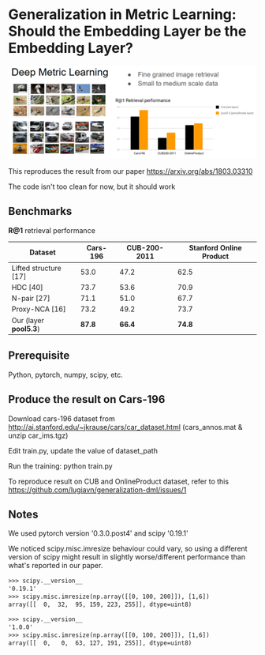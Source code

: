 # Generalization in Metric Learning: Should the Embedding Layer be the Embedding Layer?

![ZZ](dml.png?raw=true "X")

This reproduces the result from our paper https://arxiv.org/abs/1803.03310

The code isn't too clean for now, but it should work


## Benchmarks

**R@1** retrieval performance

Dataset | Cars-196 | CUB-200-2011 | Stanford Online Product
------------ | ------------- | ------------- | -------------
Lifted structure [17] |  53.0 | 47.2 | 62.5
HDC [40] |  73.7 | 53.6 | 70.9
N-pair [27] | 71.1 | 51.0 | 67.7
Proxy-NCA [16] | 73.2 | 49.2 | 73.7
Our (layer **pool5.3**) |  **87.8** | **66.4** | **74.8**


## Prerequisite

Python, pytorch, numpy, scipy, etc.


## Produce the result on Cars-196

Download cars-196 dataset from http://ai.stanford.edu/~jkrause/cars/car_dataset.html (cars_annos.mat & unzip car_ims.tgz)

Edit train.py, update the value of dataset_path

Run the training: python train.py

To reproduce result on CUB and OnlineProduct dataset, refer to this https://github.com/lugiavn/generalization-dml/issues/1

## Notes

We used pytorch version '0.3.0.post4' and scipy '0.19.1'

We noticed scipy.misc.imresize behaviour could vary, so using a different version of scipy might result in slightly worse/different performance than what's reported in our paper.

```pyhon
>>> scipy.__version__
'0.19.1'
>>> scipy.misc.imresize(np.array([[0, 100, 200]]), [1,6])
array([[  0,  32,  95, 159, 223, 255]], dtype=uint8)
```

```pyhon
>>> scipy.__version__
'1.0.0'
>>> scipy.misc.imresize(np.array([[0, 100, 200]]), [1,6])
array([[  0,   0,  63, 127, 191, 255]], dtype=uint8)
```
